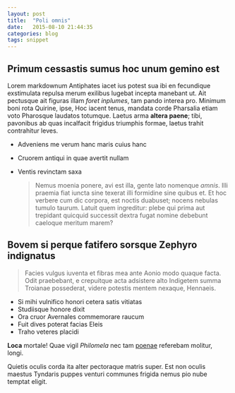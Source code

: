 ```yaml
---
layout: post
title:  "Poli omnis"
date:   2015-08-10 21:44:35
categories: blog
tags: snippet
---
```

## Primum cessastis sumus hoc unum gemino est 

Lorem markdownum Antiphates iacet ius potest sua ibi en fecundique exstimulata
repulsa merum exilibus lugebat incepta manebant ut. Ait pectusque ait figuras
illam *foret inplumes*, tam pando interea pro. Minimum boni rota Quirine, ipse,
Hoc iacent tenus, mandata corde Pharsalia etiam voto Pharosque laudatos
totumque. Laetus arma **altera paene**; tibi, pavonibus ab quas incalfacit
frigidus triumphis formae, laetus trahit contrahitur leves.

- Adveniens me verum hanc maris cuius hanc
- Cruorem antiqui in quae avertit nullam
- Ventis revinctam saxa

	> Nemus moenia ponere, avi est illa, gente lato nomenque *amnis*. Illi praemia
	fiat iuncta sine texerat illi formidine sine quibus et. Et hoc verbere cum dic
	corpora, est noctis duabuset; nocens nebulas tumulo taurum. Latuit quem
	ingreditur: plebe qui prima aut trepidant quicquid successit dextra fugat nomine
	debebunt caeloque meritum marem?

## Bovem si perque fatifero sorsque Zephyro indignatus

> Facies vulgus iuventa et fibras mea ante Aonio modo quaque facta. Odit
praebebant, e crepuitque acta adsistere alto Indigetem summa Troianae
possederat, videre potestis mentem nexaque, Hennaeis.

- Si mihi vulnifico honori cetera satis vitiatas
- Studiisque honore dixit
- Ora cruor Avernales commemorare raucum
- Fuit dives poterat facias Eleis
- Traho veteres placidi

**Loca** mortale! Quae vigil *Philomela* nec tam
[poenae](http://landyachtz.com/) referebam molitur, longi.

Quietis oculis corda ita alter pectoraque matris super. Est non oculis maestus
Tyndaris puppes venturi communes frigida nemus pio nube temptat eligit.